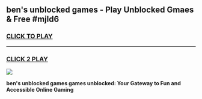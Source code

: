 
## ben's unblocked games - Play Unblocked Gmaes & Free #mjld6
<h3>
<a href="https://premium.freeplayer.one?title=ben's_unblocked_games&ref=03M">CLICK TO PLAY</a></h3>
<hr>

<h3>
<a href="https://premium.freeplayer.one?title=ben's_unblocked_games&ref=03M">CLICK 2 PLAY</a>
  
</h3>

<a href="https://premium.freeplayer.one?title=ben's_unblocked_games&ref=03M"><img src="https://clearcache.store/games.png"></a>


**ben's unblocked games games unblocked: Your Gateway to Fun and Accessible Online Gaming**
